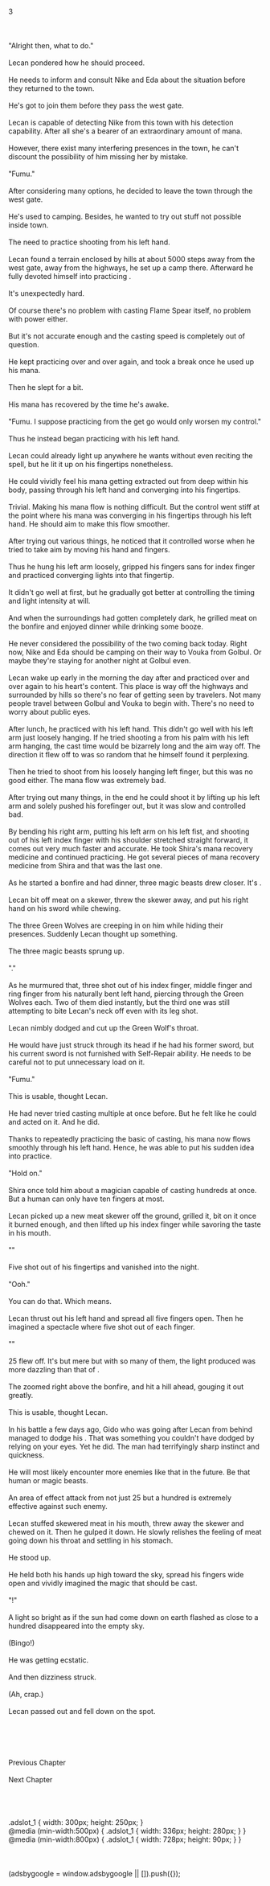 <br/>
3<br/>
<br/>
<br/>
<br/>
"Alright then, what to do."<br/>
<br/>
Lecan pondered how he should proceed.<br/>
<br/>
He needs to inform and consult Nike and Eda about the situation before they returned to the town.<br/>
<br/>
He's got to join them before they pass the west gate.<br/>
<br/>
Lecan is capable of detecting Nike from this town with his detection capability. After all she's a bearer of an extraordinary amount of mana.<br/>
<br/>
However, there exist many interfering presences in the town, he can't discount the possibility of him missing her by mistake.<br/>
<br/>
"Fumu."<br/>
<br/>
After considering many options, he decided to leave the town through the west gate.<br/>
<br/>
He's used to camping. Besides, he wanted to try out stuff not possible inside town.<br/>
<br/>
The need to practice shooting <Flame Spear (Bandroux)> from his left hand.<br/>
<br/>
Lecan found a terrain enclosed by hills at about 5000 steps away from the west gate, away from the highways, he set up a camp there. Afterward he fully devoted himself into practicing <Flame Spear>.<br/>
<br/>
It's unexpectedly hard.<br/>
<br/>
Of course there's no problem with casting Flame Spear itself, no problem with power either.<br/>
<br/>
But it's not accurate enough and the casting speed is completely out of question.<br/>
<br/>
He kept practicing over and over again, and took a break once he used up his mana.<br/>
<br/>
Then he slept for a bit.<br/>
<br/>
His mana has recovered by the time he's awake.<br/>
<br/>
"Fumu. I suppose practicing <Flame Spear> from the get go would only worsen my control."<br/>
<br/>
Thus he instead began practicing <Lamplight (Parm)> with his left hand.<br/>
<br/>
Lecan could already light up <Lamplight> anywhere he wants without even reciting the spell, but he lit it up on his fingertips nonetheless.<br/>
<br/>
He could vividly feel his mana getting extracted out from deep within his body, passing through his left hand and converging into his fingertips.<br/>
<br/>
Trivial. Making his mana flow is nothing difficult. But the control went stiff at the point where his mana was converging in his fingertips through his left hand. He should aim to make this flow smoother.<br/>
<br/>
After trying out various things, he noticed that it controlled worse when he tried to take aim by moving his hand and fingers.<br/>
<br/>
Thus he hung his left arm loosely, gripped his fingers sans for index finger and practiced converging lights into that fingertip.<br/>
<br/>
It didn't go well at first, but he gradually got better at controlling the timing and light intensity at will.<br/>
<br/>
And when the surroundings had gotten completely dark, he grilled meat on the bonfire and enjoyed dinner while drinking some booze.<br/>
<br/>
He never considered the possibility of the two coming back today. Right now, Nike and Eda should be camping on their way to Vouka from Golbul. Or maybe they're staying for another night at Golbul even.<br/>
<br/>
Lecan wake up early in the morning the day after and practiced <Lamplight> over and over again to his heart's content. This place is way off the highways and surrounded by hills so there's no fear of getting seen by travelers. Not many people travel between Golbul and Vouka to begin with. There's no need to worry about public eyes.<br/>
<br/>
After lunch, he practiced <Flame Arrow> with his left hand. This didn't go well with his left arm just loosely hanging. If he tried shooting a <Flame Arrow> from his palm with his left arm hanging, the cast time would be bizarrely long and the aim way off. The direction it flew off to was so random that he himself found it perplexing.<br/>
<br/>
Then he tried to shoot from his loosely hanging left finger, but this was no good either. The mana flow was extremely bad.<br/>
<br/>
After trying out many things, in the end he could shoot it by lifting up his left arm and solely pushed his forefinger out, but it was slow and controlled bad.<br/>
<br/>
By bending his right arm, putting his left arm on his left fist, and shooting out of his left index finger with his shoulder stretched straight forward, it comes out very much faster and accurate. He took Shira's mana recovery medicine and continued practicing. He got several pieces of mana recovery medicine from Shira and that was the last one.<br/>
<br/>
As he started a bonfire and had dinner, three magic beasts drew closer. It's <Green Wolves (Oje)>.<br/>
<br/>
Lecan bit off meat on a skewer, threw the skewer away, and put his right hand on his sword while chewing.<br/>
<br/>
The three Green Wolves are creeping in on him while hiding their presences. Suddenly Lecan thought up something.<br/>
<TLN: If you're reading this novel at any other site than Sousetsuka .com you might be reading an unedited, uncorrected version of the novel.><br/>
The three magic beasts sprung up.<br/>
<br/>
"<Flame Arrow>."<br/>
<br/>
As he murmured that, three <Flame Arrows> shot out of his index finger, middle finger and ring finger from his naturally bent left hand, piercing through the Green Wolves each. Two of them died instantly, but the third one was still attempting to bite Lecan's neck off even with its leg shot.<br/>
<br/>
Lecan nimbly dodged and cut up the Green Wolf's throat.<br/>
<br/>
He would have just struck through its head if he had his former sword, but his current sword is not furnished with Self-Repair ability. He needs to be careful not to put unnecessary load on it.<br/>
<br/>
"Fumu."<br/>
<br/>
This is usable, thought Lecan.<br/>
<br/>
He had never tried casting multiple <Flame Arrows> at once before. But he felt like he could and acted on it. And he did.<br/>
<br/>
Thanks to repeatedly practicing the basic of casting, his mana now flows smoothly through his left hand. Hence, he was able to put his sudden idea into practice.<br/>
<br/>
"Hold on."<br/>
<br/>
Shira once told him about a magician capable of casting hundreds <Flame Arrows> at once. But a human can only have ten fingers at most.<br/>
<br/>
Lecan picked up a new meat skewer off the ground, grilled it, bit on it once it burned enough, and then lifted up his index finger while savoring the taste in his mouth.<br/>
<br/>
"<Flame Arrow>"<br/>
<br/>
Five <Flame Arrows> shot out of his fingertips and vanished into the night.<br/>
<br/>
"Ooh."<br/>
<br/>
You can do that. Which means.<br/>
<br/>
Lecan thrust out his left hand and spread all five fingers open. Then he imagined a spectacle where five <Flame Arrows> shot out of each finger.<br/>
<br/>
"<Flame Arrow>"<br/>
<br/>
25 <Flame Arrows> flew off. It's but mere <Flame Arrows> but with so many of them, the light produced was more dazzling than that of <Flame Spear>.<br/>
<br/>
The <Flame Arrows> zoomed right above the bonfire, and hit a hill ahead, gouging it out greatly.<br/>
<br/>
This is usable, thought Lecan.<br/>
<br/>
In his battle a few days ago, Gido who was going after Lecan from behind managed to dodge his <Flame Spear>. That was something you couldn't have dodged by relying on your eyes. Yet he did. The man had terrifyingly sharp instinct and quickness.<br/>
<br/>
He will most likely encounter more enemies like that in the future. Be that human or magic beasts.<br/>
<br/>
An area of effect attack from not just 25 but a hundred <Flame Arrows> is extremely effective against such enemy.<br/>
<br/>
Lecan stuffed skewered meat in his mouth, threw away the skewer and chewed on it. Then he gulped it down. He slowly relishes the feeling of meat going down his throat and settling in his stomach.<br/>
<br/>
He stood up.<br/>
<br/>
He held both his hands up high toward the sky, spread his fingers wide open and vividly imagined the magic that should be cast.<br/>
<br/>
"<Flame Arrow>!"<br/>
<br/>
A light so bright as if the sun had come down on earth flashed as close to a hundred <Flame Arrows> disappeared into the empty sky.<br/>
<br/>
(Bingo!)<br/>
<br/>
He was getting ecstatic.<br/>
<br/>
And then dizziness struck.<br/>
<br/>
(Ah, crap.)<br/>
<br/>
Lecan passed out and fell down on the spot.<br/>
<br/>
<br/>
<br/>
<br/>
<br/>
Previous Chapter<br/>
<br/>
Next Chapter <br/>
<br/>
<br/>
<br/>
<br/>
.adslot_1 { width: 300px; height: 250px; }<br/>
@media (min-width:500px) { .adslot_1 { width: 336px; height: 280px; } }<br/>
@media (min-width:800px) { .adslot_1 { width: 728px; height: 90px; } }<br/>
<br/>
<br/>
<br/>
(adsbygoogle = window.adsbygoogle || []).push({});<br/>
<br/>
<br/>
<br/>
<br/>
